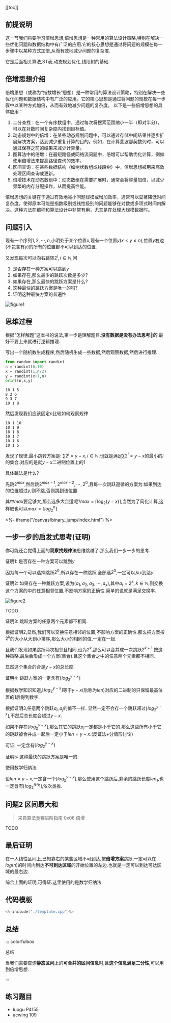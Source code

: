 [[toc]]

## 前提说明

这一节我们将要学习倍增思想,倍增思想是一种常用的算法设计策略,特别在解决一些优化问题和数据结构中有广泛的应用.它的核心思想是通过将问题的规模在每一步骤中以某种方式加倍,从而有效地减少问题的复杂度.

它是后面相关算法,ST表,动态规划优化,线段树的基础.


## 倍增思想介绍 

倍增思想（或称为“指数增长”思想）是一种常用的算法设计策略，特别在解决一些优化问题和数据结构中有广泛的应用。它的核心思想是通过将问题的规模在每一步骤中以某种方式加倍，从而有效地减少问题的复杂度。
以下是一些倍增思想的具体应用：

1. 二分查找：在一个有序数组中，通过每次将搜索范围缩小一半（即对半分），可以在对数时间复杂度内找到目标值。
2. 动态规划中的倍增：在某些动态规划问题中，可以通过存储中间结果并逐步扩展解决方案，达到减少重复计算的目的。例如，在计算斐波那契数列时，可以通过保存之前的结果来减少计算量。
3. 图算法中的倍增：在最短路径或网络流问题中，倍增可以帮助优化计算，例如使用倍增法来提高路径查询的效率。
4. 区间查询：在某些数据结构（如树状数组或线段树）中，倍增思想被用来高效处理区间查询或更新。
5. 倍增技术在动态数组中：动态数组在需要扩展时，通常会将容量加倍，以减少频繁的内存分配操作，从而提高性能。

倍增思想的关键在于通过有效地减小问题规模或增加效率，通常可以显著降低时间复杂度，使得原本可能是指数级别或线性级别的问题能够在对数或多项式时间内解决。这种方法在编程和算法设计中非常有用，尤其是在处理大规模数据时。

## 问题引入

现有一个序列$1,2,\cdots,n$,小明处于某个位置$x$,现有一个位置$y(x<y \leqslant n)$,位置$y$右边(不包含有$y$)的所有的位置都不可以到达的位置.

又发现每次可以向右跳转$2^i,i \in \mathbb N$,问

1. 是否存在一种方案可以跳到$y$
2. 如果存在,那么最少的跳跃次数是多少?
3. 如果存在,那么最快的跳跃方案是什么?
4. 这种最快的跳跃方案是唯一的吗?
5. 证明这种最快方案的普遍性


![figure1](/images/binary_exponentiation/figure1.svg "figure1")


## 思维过程

根据"怎样解题"这本书的说法,第一步是理解题目.**没有数据是没有办法思考🤔的**.最好不要上来就进行逻辑推理.

写出一个随机数生成程序,然后随机生成一些数据,然后观察数据,然后进行推理.

```python
from random import randint
n = randint(6,10)
x = randint(1,n/2)
y = randint(x+1,n)
print(n,x,y)
```

```
10 1 5
8 2 6
9 3 7
10 1 8
```

然后发现我们应该固定$n$比较如何观察规律

```
10 1 10
10 1 9
10 1 8
10 1 7
10 1 6
10 1 5
```

发现了规律,最小跳转方案是: $\sum 2^i = y-x,i \in \mathbb N$,也就是满足$\sum 2^i = y-x$的最小的$i$的集合.对应的是就$y-x$二进制位置上的$1$


具体跳法是什么?

先跳$2^{max}$,然后跳$2^{max-1},2^{max-2} ,\cdots,2^0$,且每一次跳跃遵循的方案为:如果到达的位置超过$y$,则不跳,否则跳到该位置.

其中$max$要足够大,那么选多大合适呢?$max = \lceil \log_2(y-x) \rceil$,当然为了简化计算,这样取也可以$max = \lceil log_2^n \rceil$


<%- iframe("/canvas/binary_jump/index.html") %>

## 一步一步的启发式思考(证明)

你可能还会觉得上面的**观察找规律法**思维跳越了.那么我们一步一步的思考.


证明1: 是否存在一种方案可以跳到$y$

因为每一个可以选择跳跃$2^0$,所以存在一种跳跃,全部选$2^0$,一定可以从$x$到达$y$.

证明2: 如果存在一种跳跃方案,设为$(a_1,a_2,a_3,\cdots,a_x)$,其中$a_i = 2^k,k\in \mathbb N$,则交换这个方案的中的任意相邻位置,不影响方案的正确性.简单的说就是满足交换率.


![figure2](/images/binary_exponentiation/figure2.svg "figure2")

TODO

证明3: 跳跃方案的任意两个元素都不相同.

根据证明2,显然,我们可以交换任意相邻的位置,不影响方案的正确性.那么把方案按$2^k$的大小从大到小排序,那么大小的相同的值,一定在一起.

且我们发现如果跳跃两次相邻且相同,设为$2^k$,那么可以合并成一次跳跃$2^{k+1}$.按这种策略,最后会形成一个方案(集合).且这个集合之中的任意两个元素都不相同.

显然这个集合的合是$y-x$的总长度.

证明4: 跳跃方案的一定含有$\lfloor log_2^{y-x} \rfloor$

根据数学知识知道,$\lfloor log_2^{y-x} \rfloor$等于$y-x$(后称为$len$)对应的二进制的只保留最高位置的$1$后得到数字.

根据证明3,任意两个跳跃$a_i,a_j$的值不一样. 显然一定不会存一个跳跃超过$\lfloor log_2^{y-x} \rfloor$,不然后总长度会超过$y-x$.

如果不存在$\lfloor log_2^{y-x} \rfloor$,那么其它的跳跃$a_i$一定都是小于它的.那么这些所有小于它的跳跃被合并成一起后一定小于$len = y -x$.(反证法+分情形讨论)

可证: 一定含有$\lfloor log_2^{y-x} \rfloor$

证明5: 这种最快的跳跃方案是唯一的.

使用数学归纳法

设$len = y -x$,一定含一个$\lfloor log_2^{y-x} \rfloor$,那么使用这个跳跃后,剩余的跳跃长度$len_1$,也一定含有$\lfloor log_2^{len_1} \rfloor$,依次类推.


## 问题2 区间最大和

> 来自算法竞赛进阶指南 0x06 倍增

TODO

## 最后证明

在一人线性区间上,已知靠右的某些区域不可到达,按**倍增方案**跳跃,一定可以在$log(n)$的时间内到达**不可到达区域**的开始位置的左边.也就是一定可以到达可达区域的最右边.

综合上面的证明,可得证.这里使用的是数学归纳法.


## 代码模板


```cpp
<%-include("./template.cpp")%>
```

## 总结

::: colorfulbox

总结

当我们需要查询**静态区间**上的**可合并的区间信息**时,且**这个信息满足二分性**,可以用到倍增思想.

:::


## 练习题目


- luogu P4155
- acwing 109
